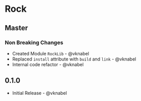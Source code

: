 # Rock

## Master

### Non Breaking Changes

- Created Module `RockLib` - @vknabel
- Replaced `install` attribute with `build` and `link` - @vknabel
- Internal code refactor - @vknabel

## 0.1.0

- Initial Release - @vknabel
